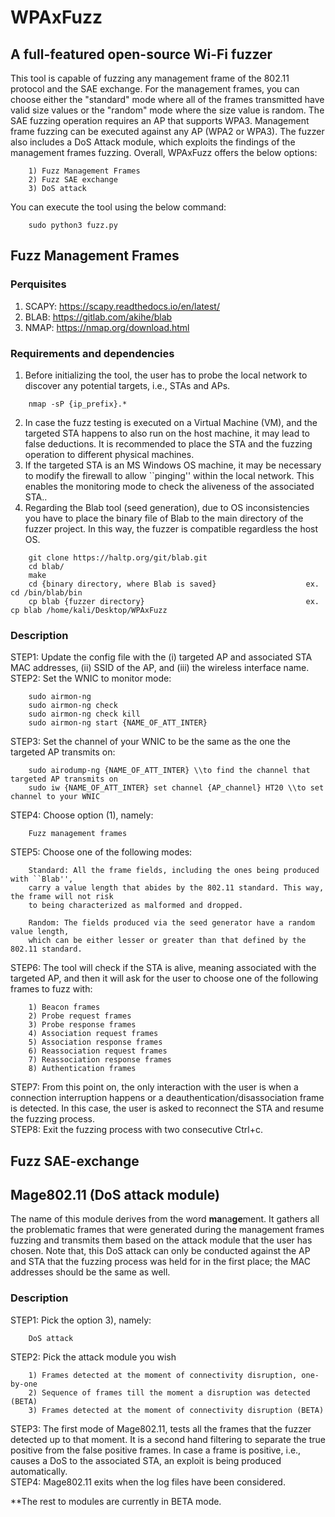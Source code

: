 # WPAxFuzz

## A full-featured open-source Wi-Fi fuzzer 
This tool is capable of fuzzing any management frame of the 802.11 protocol and the SAE exchange. For the management frames, you can choose either the "standard" mode where all of the frames transmitted have valid size values or the "random" mode where the size value is random. The SAE fuzzing operation requires an AP that supports WPA3. Management frame fuzzing can be executed against any AP (WPA2 or WPA3). The fuzzer also includes a DoS Attack module, which exploits the findings of the management frames fuzzing. Overall, WPAxFuzz offers  the below options:
```
    1) Fuzz Management Frames
    2) Fuzz SAE exchange
    3) DoS attack
```
You can execute the tool using the below command:
```
    sudo python3 fuzz.py
```

## Fuzz Management Frames

### Perquisites
1) SCAPY: https://scapy.readthedocs.io/en/latest/  
2) BLAB: https://gitlab.com/akihe/blab   
4) NMAP: https://nmap.org/download.html

### Requirements and dependencies
1) Before initializing the tool, the user has to probe the local network to discover any potential targets, i.e., STAs and APs.
```
    nmap -sP {ip_prefix}.*
```
2) In case the fuzz testing is executed on a Virtual Machine (VM), and the targeted STA happens to also run on the host machine, it may lead to false deductions. It is recommended to place the STA and the fuzzing operation to different physical machines.
3) If the targeted STA is an MS Windows OS machine, it may be necessary to modify the firewall to allow ``pinging'' within the local network. This enables the monitoring mode to check the aliveness of the associated STA..
5) Regarding the Blab tool (seed generation), due to OS inconsistencies you have to place the binary file of Blab to the main directory of the fuzzer project. In this way, the fuzzer is compatible regardless the host OS.
```
    git clone https://haltp.org/git/blab.git
    cd blab/
    make
    cd {binary directory, where Blab is saved}                    ex. cd /bin/blab/bin
    cp blab {fuzzer directory}                                    ex. cp blab /home/kali/Desktop/WPAxFuzz
```

### Description
STEP1: Update the config file with the (i) targeted AP and associated STA MAC addresses, (ii) SSID of the AP,  and (iii) the wireless interface name.  
STEP2: Set the WNIC to monitor mode:  
```
    sudo airmon-ng
    sudo airmon-ng check
    sudo airmon-ng check kill
    sudo airmon-ng start {NAME_OF_ATT_INTER}
```
STEP3: Set the channel of your WNIC to be the same as the one the targeted AP transmits on:
```
    sudo airodump-ng {NAME_OF_ATT_INTER} \\to find the channel that targeted AP transmits on
    sudo iw {NAME_OF_ATT_INTER} set channel {AP_channel} HT20 \\to set channel to your WNIC
```
STEP4: Choose  option (1), namely:
```
    Fuzz management frames
```
STEP5: Choose one of the following modes:  
```
    Standard: All the frame fields, including the ones being produced with ``Blab'',  
    carry a value length that abides by the 802.11 standard. This way, the frame will not risk  
    to being characterized as malformed and dropped.  
    
    Random: The fields produced via the seed generator have a random value length,  
    which can be either lesser or greater than that defined by the 802.11 standard.  
```
STEP6: The tool will check if the STA is alive, meaning associated with the targeted AP, and then it will ask for the user to choose one of the following frames to fuzz with:
```
    1) Beacon frames
    2) Probe request frames
    3) Probe response frames
    4) Association request frames
    5) Association response frames
    6) Reassociation request frames
    7) Reassociation response frames
    8) Authentication frames
```
STEP7: From this point on, the only interaction with the user is when a connection interruption happens or a deauthentication/disassociation frame is detected. In this case, the user is asked to reconnect the STA and resume the fuzzing process.  
STEP8: Exit the fuzzing process with two consecutive Ctrl+c.

## Fuzz SAE-exchange

## Mage802.11 (DoS attack module)
The name of this module derives from the word **ma**na**ge**ment. It gathers all the problematic frames that were generated during the management frames fuzzing and transmits them based on the attack module that the user has chosen. Note that, this DoS attack can only be conducted against the AP and STA that the fuzzing process was held for in the first place; the MAC addresses should be the same as well.

### Description
STEP1: Pick the option 3), namely:
```
    DoS attack
```
STEP2: Pick the attack module you wish
```
    1) Frames detected at the moment of connectivity disruption, one-by-one
    2) Sequence of frames till the moment a disruption was detected (BETA)
    3) Frames detected at the moment of connectivity disruption (BETA)
```
STEP3: The first mode of Mage802.11, tests all the frames that the fuzzer detected up to that moment. It is a second hand filtering to separate the true positive from the false positive frames. In case  a frame is positive, i.e., causes a DoS to the associated STA, an exploit is being produced automatically.   
STEP4: Mage802.11 exits when the log files have been considered.  

**The rest to modules are currently in BETA mode. 
